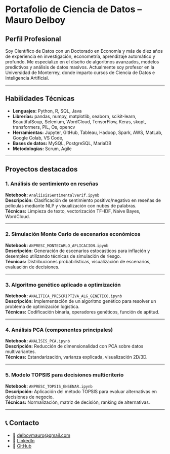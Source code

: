 # Portafolio de Ciencia de Datos – Mauro Delboy

## Perfil Profesional

Soy Científico de Datos con un Doctorado en Economía y más de diez años de experiencia en investigación, econometría, aprendizaje automático y profundo. Me especializo en el diseño de algoritmos avanzados, modelos predictivos y análisis de datos masivos. Actualmente soy profesor en la Universidad de Monterrey, donde imparto cursos de Ciencia de Datos e Inteligencia Artificial.

---

## Habilidades Técnicas

- **Lenguajes:** Python, R, SQL, Java
- **Librerías:** pandas, numpy, matplotlib, seaborn, scikit-learn, BeautifulSoup, Selenium, WordCloud, TensorFlow, Keras, skopt, transformers, PIL, Os, opencv 
- **Herramientas:** Jupyter, GitHub, Tableau, Hadoop, Spark, AWS, MatLab, Google Colab, VS Code, 
- **Bases de datos:** MySQL, PostgreSQL, MariaDB
- **Metodologías:** Scrum, Agile

---

## Proyectos destacados

### 1. Análisis de sentimiento en reseñas
**Notebook:** `AnalíisisSentimentalVerif.ipynb`  
**Descripción:** Clasificación de sentimiento positivo/negativo en reseñas de películas mediante NLP y visualización con nubes de palabras.  
**Técnicas:** Limpieza de texto, vectorización TF-IDF, Naive Bayes, WordCloud.

---

### 2. Simulación Monte Carlo de escenarios económicos
**Notebook:** `ANPRESC_MONTECARLO_APLICACION.ipynb`  
**Descripción:** Generación de escenarios estocásticos para inflación y desempleo utilizando técnicas de simulación de riesgo.  
**Técnicas:** Distribuciones probabilísticas, visualización de escenarios, evaluación de decisiones.

---

### 3. Algoritmo genético aplicado a optimización
**Notebook:** `ANALITICA_PRESCRIPTIVA_ALG_GENETICO.ipynb`  
**Descripción:** Implementación de un algoritmo genético para resolver un problema de optimización logística.  
**Técnicas:** Codificación binaria, operadores genéticos, función de aptitud.

---

### 4. Análisis PCA (componentes principales)
**Notebook:** `ANALISIS_PCA.ipynb`  
**Descripción:** Reducción de dimensionalidad con PCA sobre datos multivariantes.  
**Técnicas:** Estandarización, varianza explicada, visualización 2D/3D.

---

### 5. Modelo TOPSIS para decisiones multicriterio
**Notebook:** `ANPRESC_TOPSIS_ENSENAR.ipynb`  
**Descripción:** Aplicación del método TOPSIS para evaluar alternativas en decisiones de negocio.  
**Técnicas:** Normalización, matriz de decisión, ranking de alternativas.

---

## 📞 Contacto

- 📧 delboymauro@gmail.com  
- 💼 [LinkedIn](https://linkedin.com/in/mauro-delboy)  
- 🐙 [GitHub](https://github.com/MauroDelboyUDEM)
